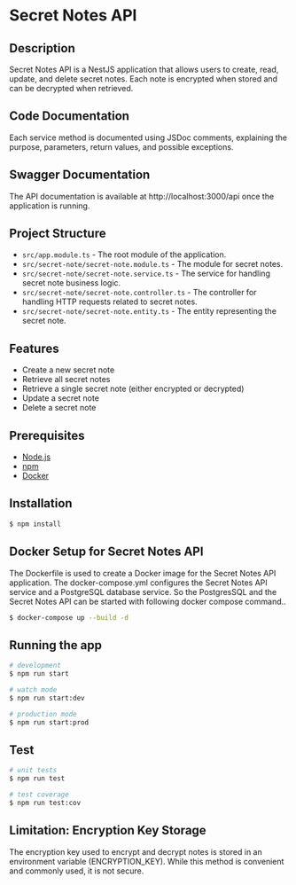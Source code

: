 # Secret Notes API

## Description

Secret Notes API is a NestJS application that allows users to create, read, update, and delete secret notes. Each note is encrypted when stored and can be decrypted when retrieved.

## Code Documentation

Each service method is documented using JSDoc comments, explaining the purpose, parameters, return values, and possible exceptions.

## Swagger Documentation

The API documentation is available at http://localhost:3000/api once the application is running.

## Project Structure

- `src/app.module.ts` - The root module of the application.
- `src/secret-note/secret-note.module.ts` - The module for secret notes.
- `src/secret-note/secret-note.service.ts` - The service for handling secret note business logic.
- `src/secret-note/secret-note.controller.ts` - The controller for handling HTTP requests related to secret notes.
- `src/secret-note/secret-note.entity.ts` - The entity representing the secret note.

## Features

- Create a new secret note
- Retrieve all secret notes
- Retrieve a single secret note (either encrypted or decrypted)
- Update a secret note
- Delete a secret note

## Prerequisites

- [Node.js](https://nodejs.org/)
- [npm](https://www.npmjs.com/)
- [Docker](https://www.docker.com/)

## Installation

```bash
$ npm install
```

## Docker Setup for Secret Notes API

The Dockerfile is used to create a Docker image for the Secret Notes API application. The docker-compose.yml configures the Secret Notes API service and a PostgreSQL database service. So the PostgresSQL and the Secret Notes API can be started with following docker compose command..

```bash
$ docker-compose up --build -d
```

## Running the app

```bash
# development
$ npm run start

# watch mode
$ npm run start:dev

# production mode
$ npm run start:prod
```

## Test

```bash
# unit tests
$ npm run test

# test coverage
$ npm run test:cov
```

## Limitation: Encryption Key Storage

The encryption key used to encrypt and decrypt notes is stored in an environment variable (ENCRYPTION_KEY). While this method is convenient and commonly used, it is not secure.